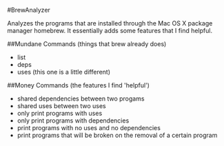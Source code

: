 #BrewAnalyzer

Analyzes the programs that are installed through the Mac OS X package manager
homebrew. It essentially adds some features that I find helpful.

##Mundane Commands (things that brew already does)
* list
* deps
* uses (this one is a little different)

##Money Commands (the features I find 'helpful')
* shared dependencies between two progams
* shared uses between two uses
* only print programs with uses
* only print programs with dependencies
* print programs with no uses and no dependencies
* print programs that will be broken on the removal of a certain program
